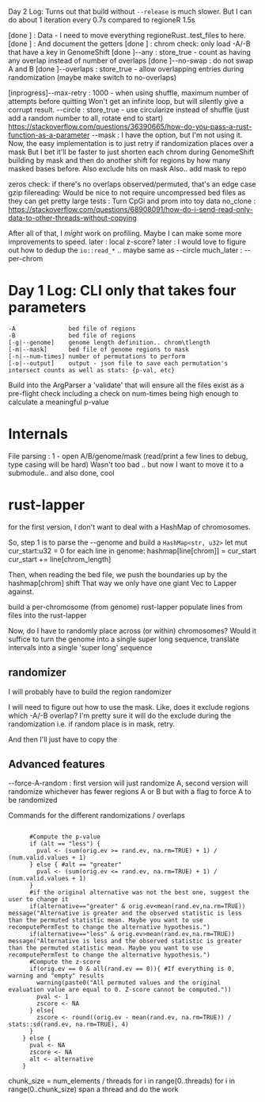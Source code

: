 
Day 2 Log:
Turns out that build without `--release` is much slower. But I can do about 1 iteration every 0.7s compared to regioneR 1.5s

[done ] : Data - I need to move everything regioneRust..test_files to here.
[done ] : And document the getters
[done ] : chrom check: only load -A/-B that have a key in GenomeShift
[done ]--any : store_true - count as having any overlap instead of number of overlaps
[done ]--no-swap : do not swap A and B
[done ]--overlaps : store_true - allow overlapping entries during randomization (maybe make switch to no-overlaps)

[inprogress]--max-retry : 1000 - when using shuffle, maximum number of attempts before quitting
	Won't get an infinite loop, but will silently give a corrupt result.
--circle : store_true - use circularize instead of shuffle (just add a random number to all, rotate end to start)
	https://stackoverflow.com/questions/36390665/how-do-you-pass-a-rust-function-as-a-parameter
--mask : I have the option, but I'm not using it.
	Now, the easy implementation is to just retry if randomization places over a mask
	But I bet it'll be faster to just shorten each chrom during GenomeShift building by mask and 
	then do another shift for regions by how many masked bases before. Also exclude hits on mask
	Also.. add mask to repo

zeros check: if there's no overlaps observed/permuted, that's an edge case
gzip filereading: Would be nice to not require uncompressed bed files as they can get pretty large
tests : Turn CpGi and prom into toy data
no_clone : https://stackoverflow.com/questions/68908091/how-do-i-send-read-only-data-to-other-threads-without-copying

After all of that, I *might* work on profiling. Maybe I can make some more improvements to speed.
later : local z-score?
later : I would love to figure out how to dedup the `io::read_*` .. maybe same as --circle
much_later : --per-chrom

Day 1 Log:
CLI only that takes four parameters
=====
```
-A               bed file of regions
-B               bed file of regions
[-g|--genome]    genome length definition.. chrom\tlength
[-m|--mask]      bed file of genome regions to mask
[-n|--num-times] number of permutations to perform
[-o|--output]    output - json file to save each permutation's intersect counts as well as stats: {p-val, etc}
```

Build into the ArgParser a 'validate' that will ensure all the files exist as a pre-flight check
including a check on num-times being high enough to calculate a meaningful p-value


Internals
=====

File parsing :
1 - open A/B/genome/mask (read/print a few lines to debug, type casing will be hard)
Wasn't too bad .. but now I want to move it to a submodule.. and also done, cool


rust-lapper
========
for the first version, I don't want to deal with a HashMap of chromosomes.

So, step 1 is to parse the --genome and build a `HashMap<str, u32>`
let mut cur_start:u32 = 0
for each line in genome:
	hashmap[line[chrom]] = cur_start
	cur_start += line[chrom_length]

Then, when reading the bed file, we push the boundaries up by the hashmap[chrom] shift
That way we only have one giant Vec<Iv> to Lapper against.

build a per-chromosome (from genome) rust-lapper
populate lines from files into the rust-lapper

Now, do I have to randomly place across (or within) chromosomes? Would it suffice to turn
the genome into a single super long sequence, translate 
intervals into a single 'super long' sequence

randomizer
----------
I will probably have to build the region randomizer

I will need to figure out how to use the mask. Like, does it exclude regions which -A/-B overlap?
I'm pretty sure it will do the exclude during the randomization i.e. if random place is in mask, retry.

And then I'll just have to copy the 


Advanced features
--
--force-A-random : first version will just randomize A, second version will randomize whichever has fewer regions A or B but
with a flag to force A to be randomized

Commands for the different randomizations / overlaps


```

      #Compute the p-value
      if (alt == "less") {
        pval <- (sum(orig.ev >= rand.ev, na.rm=TRUE) + 1) / (num.valid.values + 1)
      } else { #alt == "greater"
        pval <- (sum(orig.ev <= rand.ev, na.rm=TRUE) + 1) / (num.valid.values + 1)
      }
      #if the original alternative was not the best one, suggest the user to change it
      if(alternative=="greater" & orig.ev<mean(rand.ev,na.rm=TRUE)) message("Alternative is greater and the observed statistic is less than the permuted statistic mean. Maybe you want to use recomputePermTest to change the alternative hypothesis.")
      if(alternative=="less" & orig.ev>mean(rand.ev,na.rm=TRUE)) message("Alternative is less and the observed statistic is greater than the permuted statistic mean. Maybe you want to use recomputePermTest to change the alternative hypothesis.")
      #Compute the z-score
      if(orig.ev == 0 & all(rand.ev == 0)){ #If everything is 0, warning and "empty" results
        warning(paste0("All permuted values and the original evaluation value are equal to 0. Z-score cannot be computed."))
        pval <- 1
        zscore <- NA
      } else{
        zscore <- round((orig.ev - mean(rand.ev, na.rm=TRUE)) / stats::sd(rand.ev, na.rm=TRUE), 4)
      }
    } else {
      pval <- NA
      zscore <- NA
      alt <- alternative
    }
```

chunk_size = num_elements / threads
for i in range(0..threads)
    for i in range(0..chunk_size)
        span a thread and do the work
